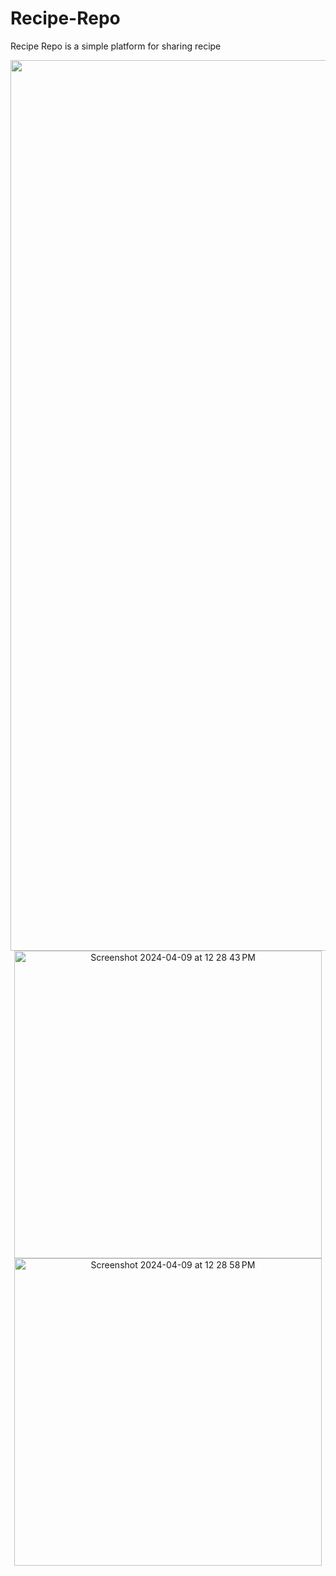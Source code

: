 # Recipe-Repo
Recipe Repo is a simple platform for sharing recipe

<p align="center">
<img width="1425" alt="Screenshot 2024-04-09 at 12 28 28 PM" src="https://github.com/Abhigyan126/Recipe-Repo/assets/108809711/cb3aacd0-7778-4f70-a750-68efc9c2af41"><br>
<img width="492" alt="Screenshot 2024-04-09 at 12 28 43 PM" src="https://github.com/Abhigyan126/Recipe-Repo/assets/108809711/415043d6-4e44-46ac-b966-40c6c5efa33d"><br>
<img width="492" alt="Screenshot 2024-04-09 at 12 28 58 PM" src="https://github.com/Abhigyan126/Recipe-Repo/assets/108809711/dc85bdcf-fe4d-41a8-b823-ce4a852b2a60">
</p>
